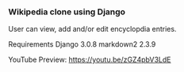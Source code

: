 ### Wikipedia clone using Django

User can view, add and/or edit encyclopdia entries.

Requirements
Django 3.0.8
markdown2 2.3.9

YouTube Preview: https://youtu.be/zGZ4pbV3LdE
